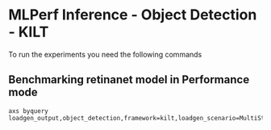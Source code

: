 # MLPerf Inference - Object Detection - KILT

To run the experiments you need the following commands

## Benchmarking retinanet model in Performance mode
```
axs byquery loadgen_output,object_detection,framework=kilt,loadgen_scenario=MultiStream,loadgen_mode=PerformanceOnly,model_name=retinanet,loadgen_dataset_size=24781,loadgen_buffer_size=64,loadgen_multistreamness=None,loadgen_target_latency=37
```

